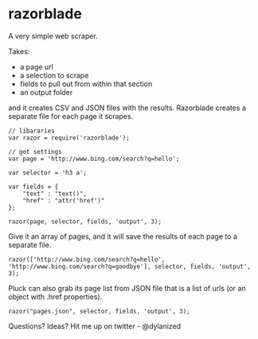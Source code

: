 razorblade
===

A very simple web scraper.

Takes:

- a page url
- a selection to scrape
- fields to pull out from within that section
- an output folder

and it creates CSV and JSON files with the results. Razorblade creates a separate file for each page it scrapes.

	// libararies
	var razor = require('razorblade');
		
	// get settings
	var page = 'http://www.bing.com/search?q=hello';
	
	var selector = 'h3 a';
	
	var fields = {
		"text" : "text()",
		"href" : "attr('href')"
	};

	razor(page, selector, fields, 'output', 3);
		
Give it an array of pages, and it will save the results of each page to a separate file.

    razor(['http://www.bing.com/search?q=hello', 'http://www.bing.com/search?q=goodbye'], selector, fields, 'output', 3);
	
Pluck can also grab its page list from JSON file that is a list of urls (or an object with .href properties).	

	razor("pages.json", selector, fields, 'output', 3);
    
Questions? Ideas? Hit me up on twitter - @dylanized